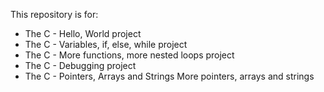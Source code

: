 This repository is for:
- The C - Hello, World project
- The C - Variables, if, else, while project
- The C - More functions, more nested loops project
- The C - Debugging project
- The C - Pointers, Arrays and Strings
More pointers, arrays and strings
